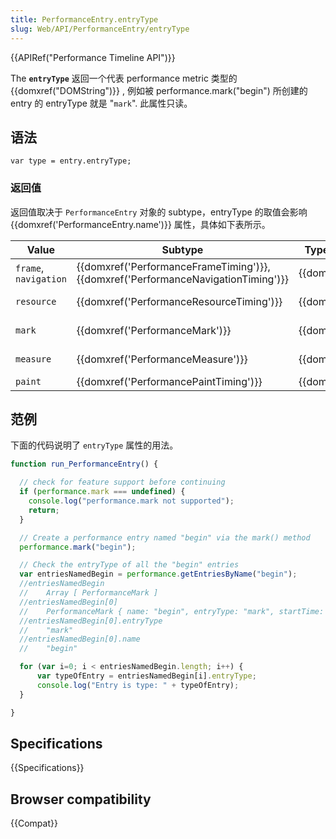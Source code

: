 ```yaml
---
title: PerformanceEntry.entryType
slug: Web/API/PerformanceEntry/entryType
---
```


{{APIRef("Performance Timeline API")}}

The **`entryType`** 返回一个代表 performance metric 类型的{{domxref("DOMString")}} , 例如被 performance.mark("begin") 所创建的 entry 的 entryType 就是 "`mark`". 此属性只读。

## 语法

```plain
var type = entry.entryType;
```

### 返回值

返回值取决于 `PerformanceEntry` 对象的 subtype，entryType 的取值会影响{{domxref('PerformanceEntry.name')}} 属性，具体如下表所示。

| Value                 | Subtype                                                                                                    | Type of name property            | Description of name property                                                                                                    |
| --------------------- | ---------------------------------------------------------------------------------------------------------- | -------------------------------- | ------------------------------------------------------------------------------------------------------------------------------- |
| `frame`, `navigation` | {{domxref('PerformanceFrameTiming')}}, {{domxref('PerformanceNavigationTiming')}} | {{domxref("URL")}}         | The document's address.                                                                                                         |
| `resource`            | {{domxref('PerformanceResourceTiming')}}                                                       | {{domxref("URL")}}         | The resolved URL of the requested resource. This value doesn't change even if the request is redirected.                        |
| `mark`                | {{domxref('PerformanceMark')}}                                                                   | {{domxref("DOMString")}} | The name used when the mark was created by calling {{domxref("Performance.mark","performance.mark()")}}.        |
| `measure`             | {{domxref('PerformanceMeasure')}}                                                               | {{domxref("DOMString")}} | name used when the measure was created by calling {{domxref("Performance.measure","performance.measure()")}}. |
| `paint`               | {{domxref('PerformancePaintTiming')}}                                                           | {{domxref("DOMString")}} | Either `'first-paint'` or `'first-contentful-paint'`.                                                                           |

## 范例

下面的代码说明了 `entryType` 属性的用法。

```js
function run_PerformanceEntry() {

  // check for feature support before continuing
  if (performance.mark === undefined) {
    console.log("performance.mark not supported");
    return;
  }

  // Create a performance entry named "begin" via the mark() method
  performance.mark("begin");

  // Check the entryType of all the "begin" entries
  var entriesNamedBegin = performance.getEntriesByName("begin");
  //entriesNamedBegin
  //    Array [ PerformanceMark ]
  //entriesNamedBegin[0]
  //    PerformanceMark { name: "begin", entryType: "mark", startTime: 94661370.14, duration: 0 }
  //entriesNamedBegin[0].entryType
  //    "mark"
  //entriesNamedBegin[0].name
  //    "begin"

  for (var i=0; i < entriesNamedBegin.length; i++) {
      var typeOfEntry = entriesNamedBegin[i].entryType;
      console.log("Entry is type: " + typeOfEntry);
  }

}
```

## Specifications

{{Specifications}}

## Browser compatibility

{{Compat}}

